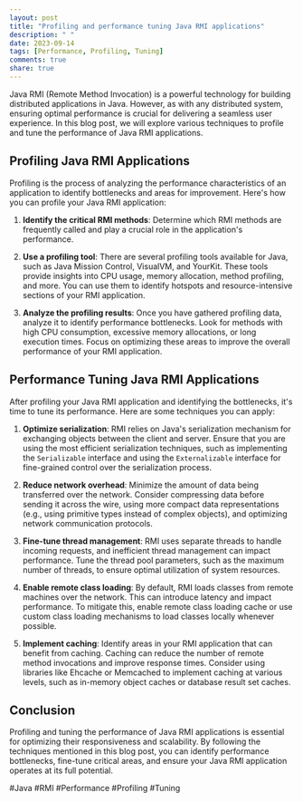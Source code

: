 ```yaml
---
layout: post
title: "Profiling and performance tuning Java RMI applications"
description: " "
date: 2023-09-14
tags: [Performance, Profiling, Tuning]
comments: true
share: true
---
```


Java RMI (Remote Method Invocation) is a powerful technology for building distributed applications in Java. However, as with any distributed system, ensuring optimal performance is crucial for delivering a seamless user experience. In this blog post, we will explore various techniques to profile and tune the performance of Java RMI applications.

## Profiling Java RMI Applications

Profiling is the process of analyzing the performance characteristics of an application to identify bottlenecks and areas for improvement. Here's how you can profile your Java RMI application:

1. **Identify the critical RMI methods**: Determine which RMI methods are frequently called and play a crucial role in the application's performance.

2. **Use a profiling tool**: There are several profiling tools available for Java, such as Java Mission Control, VisualVM, and YourKit. These tools provide insights into CPU usage, memory allocation, method profiling, and more. You can use them to identify hotspots and resource-intensive sections of your RMI application.

3. **Analyze the profiling results**: Once you have gathered profiling data, analyze it to identify performance bottlenecks. Look for methods with high CPU consumption, excessive memory allocations, or long execution times. Focus on optimizing these areas to improve the overall performance of your RMI application.

## Performance Tuning Java RMI Applications

After profiling your Java RMI application and identifying the bottlenecks, it's time to tune its performance. Here are some techniques you can apply:

1. **Optimize serialization**: RMI relies on Java's serialization mechanism for exchanging objects between the client and server. Ensure that you are using the most efficient serialization techniques, such as implementing the `Serializable` interface and using the `Externalizable` interface for fine-grained control over the serialization process.

2. **Reduce network overhead**: Minimize the amount of data being transferred over the network. Consider compressing data before sending it across the wire, using more compact data representations (e.g., using primitive types instead of complex objects), and optimizing network communication protocols.

3. **Fine-tune thread management**: RMI uses separate threads to handle incoming requests, and inefficient thread management can impact performance. Tune the thread pool parameters, such as the maximum number of threads, to ensure optimal utilization of system resources.

4. **Enable remote class loading**: By default, RMI loads classes from remote machines over the network. This can introduce latency and impact performance. To mitigate this, enable remote class loading cache or use custom class loading mechanisms to load classes locally whenever possible.

5. **Implement caching**: Identify areas in your RMI application that can benefit from caching. Caching can reduce the number of remote method invocations and improve response times. Consider using libraries like Ehcache or Memcached to implement caching at various levels, such as in-memory object caches or database result set caches.

## Conclusion

Profiling and tuning the performance of Java RMI applications is essential for optimizing their responsiveness and scalability. By following the techniques mentioned in this blog post, you can identify performance bottlenecks, fine-tune critical areas, and ensure your Java RMI application operates at its full potential.

#Java #RMI #Performance #Profiling #Tuning